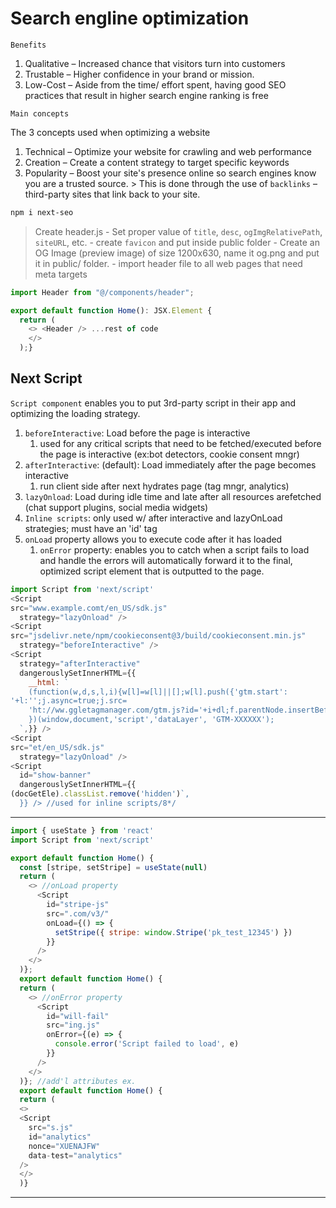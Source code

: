 
# Search engline optimization

`Benefits`

1. Qualitative – Increased chance that visitors turn into customers
2. Trustable – Higher confidence in your brand or mission.
3. Low-Cost – Aside from the time/ effort spent, having good SEO practices that result in higher search engine ranking is free

`Main concepts`

The 3 concepts used when optimizing a website

1. Technical – Optimize your website for crawling and web performance
2. Creation – Create a content strategy to target specific keywords
3. Popularity – Boost your site's presence online so search engines know you are a trusted source. > This is done through the use of `backlinks` – third-party sites that link back to your site.

 ```bash
 npm i next-seo
 ```

> Create header.js
    - Set proper value of `title`, `desc`, `ogImgRelativePath`, `siteURL`, etc.
    - create `favicon` and put inside public folder
    - Create an OG Image (preview image) of size 1200x630, name it og.png and put it in public/ folder.
    - import header file to all web pages that need meta targets

```js
import Header from "@/components/header";

export default function Home(): JSX.Element {
  return (
    <> <Header /> ...rest of code
    </>
  );}
```

## Next Script

`Script component`  enables you to put 3rd-party script in their app and optimizing the loading strategy.

1. `beforeInteractive`: Load before the page is interactive
   1. used for any critical scripts that need to be fetched/executed before the page is interactive (ex:bot detectors, cookie consent mngr)
2. `afterInteractive`: (default): Load immediately after the page becomes interactive
   1. run client side after next hydrates page (tag mngr, analytics)
3. `lazyOnload`: Load during idle time and late after all resources arefetched (chat support plugins, social media widgets)
4. `Inline scripts`: only used w/ after interactive and lazyOnLoad strategies; must have an 'id' tag
5. `onLoad` property allows you to execute code after it has loaded
   1. `onError` property: enables you to catch when a script fails to load and handle the errors
 will automatically forward it to the final, optimized script element that is outputted to the page.

>
```js
import Script from 'next/script'
<Script
src="www.example.comt/en_US/sdk.js"
  strategy="lazyOnload" />
<Script
src="jsdelivr.nete/npm/cookieconsent@3/build/cookieconsent.min.js"
  strategy="beforeInteractive" />
<Script
  strategy="afterInteractive"
  dangerouslySetInnerHTML={{
    __html: `
    (function(w,d,s,l,i){w[l]=w[l]||[];w[l].push({'gtm.start':
'+l:'';j.async=true;j.src=
    'ht://ww.ggletagmanager.com/gtm.js?id='+i+dl;f.parentNode.insertBefore(j,f);
    })(window,document,'script','dataLayer', 'GTM-XXXXXX');
  `,}} />
<Script
src="et/en_US/sdk.js"
  strategy="lazyOnload" />
<Script
  id="show-banner"
  dangerouslySetInnerHTML={{
(docGetEle).classList.remove('hidden')`,
  }} /> //used for inline scripts/8*/
```

___

```js
import { useState } from 'react'
import Script from 'next/script'

export default function Home() {
  const [stripe, setStripe] = useState(null)
  return (
    <> //onLoad property
      <Script
        id="stripe-js"
        src=".com/v3/"
        onLoad={() => {
          setStripe({ stripe: window.Stripe('pk_test_12345') })
        }}
      />
    </>
  )};
  export default function Home() {
  return (
    <> //onError property
      <Script
        id="will-fail"
        src="ing.js"
        onError={(e) => {
          console.error('Script failed to load', e)
        }}
      />
    </>
  )}; //add'l attributes ex.
  export default function Home() {
  return (
  <>
  <Script
    src="s.js"
    id="analytics"
    nonce="XUENAJFW"
    data-test="analytics"
  />
  </>
  )}
```

___

